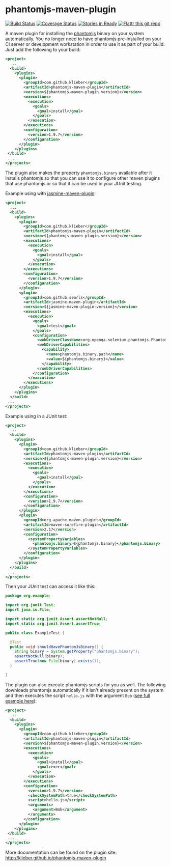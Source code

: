 phantomjs-maven-plugin
======================

[![Build Status](https://travis-ci.org/klieber/phantomjs-maven-plugin.png?branch=master)](https://travis-ci.org/klieber/phantomjs-maven-plugin) [![Coverage Status](https://coveralls.io/repos/klieber/phantomjs-maven-plugin/badge.png)](https://coveralls.io/r/klieber/phantomjs-maven-plugin?branch=master) [![Stories in Ready](https://badge.waffle.io/klieber/phantomjs-maven-plugin.png?label=ready)](https://waffle.io/klieber/phantomjs-maven-plugin) [![Flattr this git repo](http://api.flattr.com/button/flattr-badge-large.png)](https://flattr.com/submit/auto?user_id=kylelieber&url=https://github.com/klieber/phantomjs-maven-plugin&title=phantomjs-maven-plugin&language=java&tags=github&category=software)

A maven plugin for installing the [phantomjs](http://phantomjs.org) binary on your system automatically. You no longer need to have phantomjs pre-installed on your CI server or development workstation in order to use it as part of your build.  Just add the following to your build:

```xml
<project>
  ...
  <build>
    <plugins>
      <plugin>
        <groupId>com.github.klieber</groupId>
        <artifactId>phantomjs-maven-plugin</artifactId>
        <version>${phantomjs-maven-plugin.version}</version>
        <executions>
          <execution>
            <goals>
              <goal>install</goal>
            </goals>
          </execution>
        </executions>
        <configuration>
          <version>1.9.7</version>
        </configuration>
      </plugin>
    </plugins>
 </build>
 ...
</projects>

```

The plugin also makes the property `phantomjs.binary` available after it installs phantomjs so that you can use it to configure other maven plugins that use phantomjs or so that it can be used in your JUnit testing.

Example using with [jasmine-maven-plugin](http://searls.github.io/jasmine-maven-plugin/phantomjs.html):

```xml
<project>
  ...
  <build>
    <plugins>
      <plugin>
        <groupId>com.github.klieber</groupId>
        <artifactId>phantomjs-maven-plugin</artifactId>
        <version>${phantomjs-maven-plugin.version}</version>
        <executions>
          <execution>
            <goals>
              <goal>install</goal>
            </goals>
          </execution>
        </executions>
        <configuration>
          <version>1.9.7</version>
        </configuration>
      </plugin>
      <plugin>
        <groupId>com.github.searls</groupId>
        <artifactId>jasmine-maven-plugin</artifactId>
        <version>${jasmine-maven-plugin-version}</version>
        <executions>
          <execution>
            <goals>
              <goal>test</goal>
            </goals>
            <configuration>
              <webDriverClassName>org.openqa.selenium.phantomjs.PhantomJSDriver</webDriverClassName>
              <webDriverCapabilities>
                <capability>
                  <name>phantomjs.binary.path</name>
                  <value>${phantomjs.binary}</value>
                </capability>
              </webDriverCapabilities>
            </configuration>
          </execution>
        </executions>
      </plugin>
    </plugins>
  </build>
 ...
</projects>
```

Example using in a JUnit test:

```xml
<project>
  ...
  <build>
    <plugins>
      <plugin>
        <groupId>com.github.klieber</groupId>
        <artifactId>phantomjs-maven-plugin</artifactId>
        <version>${phantomjs-maven-plugin.version}</version>
        <executions>
          <execution>
            <goals>
              <goal>install</goal>
            </goals>
          </execution>
        </executions>
        <configuration>
          <version>1.9.7</version>
        </configuration>
      </plugin>
      <plugin>
        <groupId>org.apache.maven.plugins</groupId>
        <artifactId>maven-surefire-plugin</artifactId>
        <version>2.17</version>
        <configuration>
          <systemPropertyVariables>
            <phantomjs.binary>${phantomjs.binary}</phantomjs.binary>
          </systemPropertyVariables>
        </configuration>
      </plugin>
    </plugins>
  </build>
 ...
</projects>
```
Then your JUnit test can access it like this:
```java
package org.example;

import org.junit.Test;
import java.io.File;

import static org.junit.Assert.assertNotNull;
import static org.junit.Assert.assertTrue;

public class ExampleTest {

  @Test
  public void shouldHavePhantomJsBinary() {
    String binary = System.getProperty("phantomjs.binary");
    assertNotNull(binary);
    assertTrue(new File(binary).exists());
  }

}
```

The plugin can also execute phantomjs scripts for you as well.  The following downloads phantomjs automatically if it isn't already present on the system and then executes the script `hello.js` with the argument `Bob` ([see full example here](https://github.com/klieber/phantomjs-maven-plugin/tree/master/src/it/exec-with-args)):

```xml
<project>
  ...
  <build>
    <plugins>
      <plugin>
        <groupId>com.github.klieber</groupId>
        <artifactId>phantomjs-maven-plugin</artifactId>
        <version>${phantomjs-maven-plugin.version}</version>
        <executions>
          <execution>
            <goals>
              <goal>install</goal>
              <goal>exec</goal>
            </goals>
          </execution>
        </executions>
        <configuration>
          <version>1.9.7</version>
          <checkSystemPath>true</checkSystemPath>
          <script>hello.js</script>
          <arguments>
            <argument>Bob</argument>
          </arguments>
        </configuration>
      </plugin>
    </plugins>
 </build>
 ...
</projects>

```

More documentation can be found on the plugin site: http://klieber.github.io/phantomjs-maven-plugin


